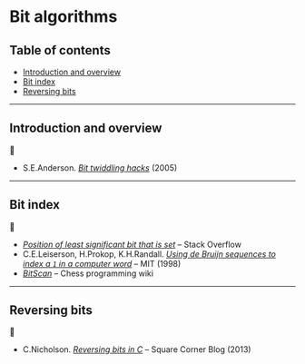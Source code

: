 # Bit algorithms <!-- omit in toc -->

## Table of contents <!-- omit in toc -->

- [Introduction and overview](#introduction-and-overview)
- [Bit index](#bit-index)
- [Reversing bits](#reversing-bits)

---

## Introduction and overview

:link:

- S.E.Anderson. [*Bit twiddling hacks*](http://graphics.stanford.edu/~seander/bithacks.html) (2005)

---

## Bit index

:link:

- [*Position of least significant bit that is set*](https://stackoverflow.com/questions/757059/position-of-least-significant-bit-that-is-set/757266) &ndash; Stack Overflow
- C.E.Leiserson, H.Prokop, K.H.Randall. [*Using de Bruijn sequences to index a `1` in a computer word*](http://supertech.csail.mit.edu/papers/debruijn.pdf) &ndash; MIT (1998)
- [*BitScan*](https://www.chessprogramming.org/BitScan) &ndash; Chess programming wiki
 <!-- Donald Knuth (2009). The Art of Computer Programming, Volume 4, Fascicle 1: Bitwise tricks & techniques, as Pre-Fascicle 1a postscript, p 10 -->

---

## Reversing bits

:link:

- C.Nicholson. [*Reversing bits in C*](https://medium.com/square-corner-blog/reversing-bits-in-c-48a772dc02d7) &ndash; Square Corner Blog (2013)
